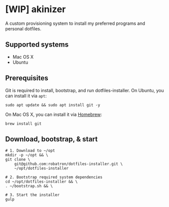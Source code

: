 # [WIP] akinizer

A custom provisioning system to install my preferred programs and personal dotfiles.

## Supported systems

-   Mac OS X
-   Ubuntu

## Prerequisites

Git is required to install, bootstrap, and run dotfiles-installer. On Ubuntu, you can install it via `apt`:

    sudo apt update && sudo apt install git -y

On Mac OS X, you can install it via [Homebrew](https://brew.sh/):

    brew install git

## Download, bootstrap, & start

    # 1. Download to ~/opt
    mkdir -p ~/opt && \
    git clone \
        git@github.com:robatron/dotfiles-installer.git \
        ~/opt/dotfiles-installer

    # 2. Bootstrap required system dependencies
    cd ~/opt/dotfiles-installer && \
    . ~/bootstrap.sh && \

    # 3. Start the installer
    gulp
